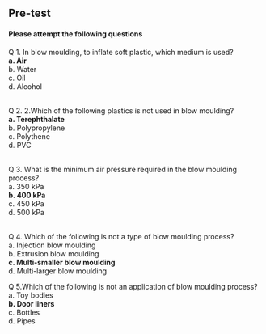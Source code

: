 ## <b> Pre-test</b>
#### Please attempt the following questions

Q 1. In blow moulding, to inflate soft plastic, which medium is used?<br>
<b>a. Air </b><br>
b. Water<br>
c. Oil<br>
d. Alcohol<br><br>

Q 2. 2.Which of the following plastics is not used in blow moulding?<br>
<b>a. Terephthalate </b> <br>
b. Polypropylene<br>
c. Polythene<br>
d. PVC<br><br>


Q 3. What is the minimum air pressure required in the blow moulding process?<br>
a. 350 kPa<br>
<b>b. 400 kPa </b> <br>
c. 450 kPa<br>
d. 500 kPa<br><br>


Q 4. Which of the following is not a type of blow moulding process?<br>
a. Injection blow moulding<br>
b. Extrusion blow moulding<br>
<b>c. Multi-smaller blow moulding </b><br>
d. Multi-larger blow moulding<br>

Q 5.Which of the following is not an application of blow moulding process?<br>
a. Toy bodies<br>
<b>b. Door liners</b> <br>
c. Bottles<br>
d. Pipes<br><br>

